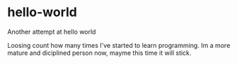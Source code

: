# hello-world
Another attempt at hello world

Loosing count how many times I've started to learn programming.  Im a more mature and diciplined person now, mayme this time it will stick.
